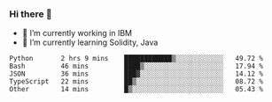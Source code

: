 ### Hi there 👋

<!--
**mathcodeman/mathcodeman** is a ✨ _special_ ✨ repository because its `README.md` (this file) appears on your GitHub profile.

Here are some ideas to get you started:

- 🔭 I’m currently working on ...
- 🌱 I’m currently learning ...
- 👯 I’m looking to collaborate on ...
- 🤔 I’m looking for help with ...
- 💬 Ask me about ...
- 📫 How to reach me: ...
- 😄 Pronouns: ...
- ⚡ Fun fact: ...
-->

- 🔭 I’m currently working in IBM
- 🌱 I’m currently learning Solidity, Java

<!--START_SECTION:waka-->

```text
Python       2 hrs 9 mins    ████████████▒░░░░░░░░░░░░   49.72 %
Bash         46 mins         ████▒░░░░░░░░░░░░░░░░░░░░   17.94 %
JSON         36 mins         ███▓░░░░░░░░░░░░░░░░░░░░░   14.12 %
TypeScript   22 mins         ██▒░░░░░░░░░░░░░░░░░░░░░░   08.72 %
Other        14 mins         █▒░░░░░░░░░░░░░░░░░░░░░░░   05.43 %
```

<!--END_SECTION:waka-->
